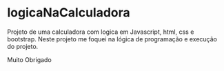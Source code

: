 # logicaNaCalculadora
Projeto de uma calculadora com logica em Javascript, html, css e bootstrap.
Neste projeto me foquei na lógica de programação e execução do projeto.

Muito Obrigado
